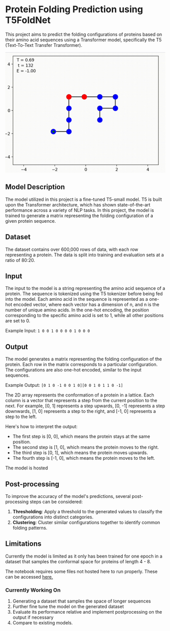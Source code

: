 # Protein Folding Prediction using T5FoldNet

This project aims to predict the folding configurations of proteins based on their amino acid sequences using a Transformer model, specifically the T5 (Text-To-Text Transfer Transformer).

![](ani.gif)

## Model Description

The model utilized in this project is a fine-tuned T5-small model. T5 is built upon the Transformer architecture, which has shown state-of-the-art performance across a variety of NLP tasks. In this project, the model is trained to generate a matrix representing the folding configuration of a given protein sequence.

## Dataset

The dataset contains over 600,000 rows of data, with each row representing a protein. The data is split into training and evaluation sets at a ratio of 80:20.

## Input

The input to the model is a string representing the amino acid sequence of a protein. The sequence is tokenized using the T5 tokenizer before being fed into the model. Each amino acid in the sequence is represented as a one-hot encoded vector, where each vector has a dimension of n, and n is the number of unique amino acids. In the one-hot encoding, the position corresponding to the specific amino acid is set to 1, while all other positions are set to 0.

Example Input: `1 0 0 1 0 0 0 0 1 0 0 0`

## Output

The model generates a matrix representing the folding configuration of the protein. Each row in the matrix corresponds to a particular configuration. The configurations are also one-hot encoded, similar to the input sequences.

Example Output: `[0 1 0 -1 0 0 1 0][0 0 1 0 1 1 0 -1]`

The 2D array represents the conformation of a protein in a lattice. Each column is a vector that represents a step from the current position to the next. For example, [0, 1] represents a step upwards, [0, -1] represents a step downwards, [1, 0] represents a step to the right, and [-1, 0] represents a step to the left.

Here's how to interpret the output:
- The first step is [0, 0], which means the protein stays at the same position.
- The second step is [1, 0], which means the protein moves to the right.
- The third step is [0, 1], which means the protein moves upwards.
- The fourth step is [-1, 0], which means the protein moves to the left.

The model is hosted <a href="https://huggingface.co/gespitia1/T5FoldNet"></a>

## Post-processing

To improve the accuracy of the model's predictions, several post-processing steps can be considered:

1. **Thresholding**: Apply a threshold to the generated values to classify the configurations into distinct categories.
3. **Clustering**: Cluster similar configurations together to identify common folding patterns.

## Limitations

Currently the model is limited as it only has been trained for one epoch in a dataset that samples the conformal space for proteins of length 4 - 8. 

The notebook requires some files not hosted here to run properly. These can be accessed <a href="https://console.paperspace.com/tnj3viogvt/notebook/rmxfpdja9epzk2e">here.</a> 

### Currently Working On

<ol>
  <li>Generating a dataset that samples the space of longer sequences</li>
  <li>Further fine tune the model on the generated dataset</li>
  <li>Evaluate its performance relative and implement postprocessing on the output if necessary</li>
  <li>Compare to existing models.</li>
</ol>

